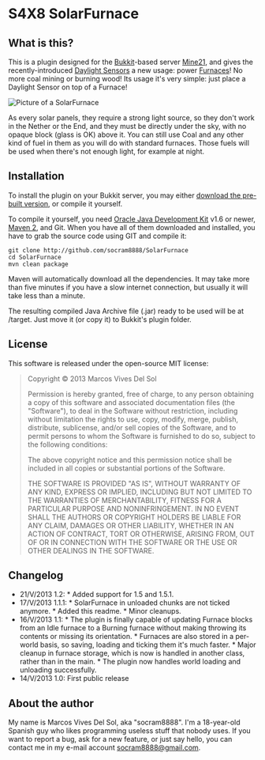 S4X8 SolarFurnace
=================

What is this?
-------------

This is a plugin designed for the [Bukkit]-based server [Mine21], and gives the recently-introduced [Daylight Sensors] a new usage: power [Furnaces]! No more coal mining or burning wood! Its usage it's very simple: just place a Daylight Sensor on top of a Furnace!

![Picture of a SolarFurnace][Picture of a SolarFurnace]

As every solar panels, they require a strong light source, so they don't work in the Nether or the End, and they must be directly under the sky, with no opaque block (glass is OK) above it. You can still use Coal and any other kind of fuel in them as you will do with standard furnaces. Those fuels will be used when there's not enough light, for example at night.

Installation
------------

To install the plugin on your Bukkit server, you may either [download the pre-built version], or compile it yourself.

To compile it yourself, you need [Oracle Java Development Kit] v1.6 or newer, [Maven 2], and Git. When you have all of them downloaded and installed, you have to grab the source code using GIT and compile it:

	git clone http://github.com/socram8888/SolarFurnace
	cd SolarFurnace
	mvn clean package
	
Maven will automatically download all the dependencies. It may take more than five minutes if you have a slow internet connection, but usually it will take less than a minute.

The resulting compiled Java Archive file (.jar) ready to be used will be at /target. Just move it (or copy it) to Bukkit's plugin folder.

License
-----

This software is released under the open-source MIT license:

>Copyright © 2013 Marcos Vives Del Sol
>
>Permission is hereby granted, free of charge, to any person obtaining a copy of this software and associated documentation files (the "Software"), to deal in the Software without restriction, including without limitation the rights to use, copy, modify, merge, publish, distribute, sublicense, and/or sell copies of the Software, and to permit persons to whom the Software is furnished to do so, subject to the following conditions:
>
>The above copyright notice and this permission notice shall be included in all copies or substantial portions of the Software.
>
>THE SOFTWARE IS PROVIDED "AS IS", WITHOUT WARRANTY OF ANY KIND, EXPRESS OR IMPLIED, INCLUDING BUT NOT LIMITED TO THE WARRANTIES OF MERCHANTABILITY, FITNESS FOR A PARTICULAR PURPOSE AND NONINFRINGEMENT. IN NO EVENT SHALL THE AUTHORS OR COPYRIGHT HOLDERS BE LIABLE FOR ANY CLAIM, DAMAGES OR OTHER LIABILITY, WHETHER IN AN ACTION OF CONTRACT, TORT OR OTHERWISE, ARISING FROM, OUT OF OR IN CONNECTION WITH THE SOFTWARE OR THE USE OR OTHER DEALINGS IN THE SOFTWARE.

Changelog
---------
 * 21/V/2013 1.2:
         * Added support for 1.5 and 1.5.1.
 * 17/V/2013 1.1.1:
         * SolarFurnace in unloaded chunks are not ticked anymore.
         * Added this readme.
         * Minor cleanups.
 * 16/V/2013 1.1:
         * The plugin is finally capable of updating Furnace blocks from an Idle furnace to a Burning furnace without making throwing its contents or missing its orientation.
         * Furnaces are also stored in a per-world basis, so saving, loading and ticking them it's much faster.
         * Major cleanup in furnace storage, which is now is handled in another class, rather than in the main.
         * The plugin now handles world loading and unloading successfully.
 * 14/V/2013 1.0: First public release

About the author
----------------

My name is Marcos Vives Del Sol, aka "socram8888". I'm a 18-year-old Spanish guy who likes programming useless stuff that nobody uses. If you want to report a bug, ask for a new feature, or just say hello, you can contact me in my e-mail account <socram8888@gmail.com>.

  [Bukkit]: http://www.bukkit.org/
  [Daylight Sensors]: http://www.minecraftwiki.net/wiki/Daylight_Sensor
  [download the pre-built version]: http://dev.bukkit.org/server-mods/solarfurnace/
  [Furnaces]: http://www.minecraftwiki.net/wiki/Furnace
  [Maven 2]: http://maven.apache.org/
  [Mine21]: http://mine21.net/
  [Oracle Java Development Kit]: http://www.oracle.com/technetwork/java/javase/downloads/index.html
  [Picture of a SolarFurnace]: http://i.imgur.com/v7BOvEN.jpg
